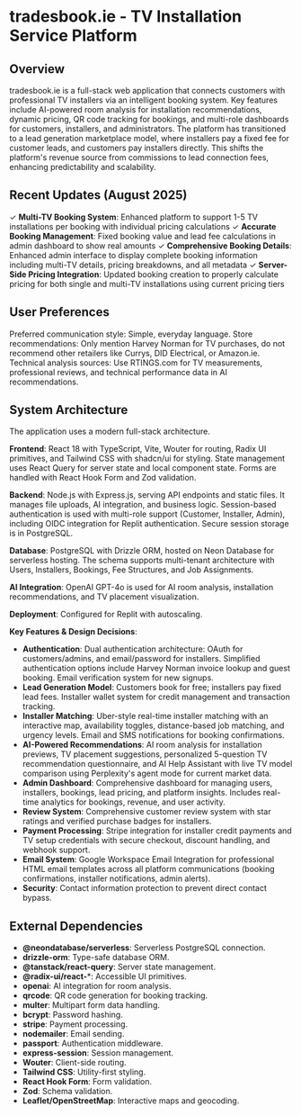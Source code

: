 # tradesbook.ie - TV Installation Service Platform

## Overview
tradesbook.ie is a full-stack web application that connects customers with professional TV installers via an intelligent booking system. Key features include AI-powered room analysis for installation recommendations, dynamic pricing, QR code tracking for bookings, and multi-role dashboards for customers, installers, and administrators. The platform has transitioned to a lead generation marketplace model, where installers pay a fixed fee for customer leads, and customers pay installers directly. This shifts the platform's revenue source from commissions to lead connection fees, enhancing predictability and scalability.

## Recent Updates (August 2025)
✓ **Multi-TV Booking System**: Enhanced platform to support 1-5 TV installations per booking with individual pricing calculations
✓ **Accurate Booking Management**: Fixed booking value and lead fee calculations in admin dashboard to show real amounts
✓ **Comprehensive Booking Details**: Enhanced admin interface to display complete booking information including multi-TV details, pricing breakdowns, and all metadata
✓ **Server-Side Pricing Integration**: Updated booking creation to properly calculate pricing for both single and multi-TV installations using current pricing tiers

## User Preferences
Preferred communication style: Simple, everyday language.
Store recommendations: Only mention Harvey Norman for TV purchases, do not recommend other retailers like Currys, DID Electrical, or Amazon.ie.
Technical analysis sources: Use RTINGS.com for TV measurements, professional reviews, and technical performance data in AI recommendations.

## System Architecture
The application uses a modern full-stack architecture.

**Frontend**: React 18 with TypeScript, Vite, Wouter for routing, Radix UI primitives, and Tailwind CSS with shadcn/ui for styling. State management uses React Query for server state and local component state. Forms are handled with React Hook Form and Zod validation.

**Backend**: Node.js with Express.js, serving API endpoints and static files. It manages file uploads, AI integration, and business logic. Session-based authentication is used with multi-role support (Customer, Installer, Admin), including OIDC integration for Replit authentication. Secure session storage is in PostgreSQL.

**Database**: PostgreSQL with Drizzle ORM, hosted on Neon Database for serverless hosting. The schema supports multi-tenant architecture with Users, Installers, Bookings, Fee Structures, and Job Assignments.

**AI Integration**: OpenAI GPT-4o is used for AI room analysis, installation recommendations, and TV placement visualization.

**Deployment**: Configured for Replit with autoscaling.

**Key Features & Design Decisions**:
- **Authentication**: Dual authentication architecture: OAuth for customers/admins, and email/password for installers. Simplified authentication options include Harvey Norman invoice lookup and guest booking. Email verification system for new signups.
- **Lead Generation Model**: Customers book for free; installers pay fixed lead fees. Installer wallet system for credit management and transaction tracking.
- **Installer Matching**: Uber-style real-time installer matching with an interactive map, availability toggles, distance-based job matching, and urgency levels. Email and SMS notifications for booking confirmations.
- **AI-Powered Recommendations**: AI room analysis for installation previews, TV placement suggestions, personalized 5-question TV recommendation questionnaire, and AI Help Assistant with live TV model comparison using Perplexity's agent mode for current market data.
- **Admin Dashboard**: Comprehensive dashboard for managing users, installers, bookings, lead pricing, and platform insights. Includes real-time analytics for bookings, revenue, and user activity.
- **Review System**: Comprehensive customer review system with star ratings and verified purchase badges for installers.
- **Payment Processing**: Stripe integration for installer credit payments and TV setup credentials with secure checkout, discount handling, and webhook support.
- **Email System**: Google Workspace Email Integration for professional HTML email templates across all platform communications (booking confirmations, installer notifications, admin alerts).
- **Security**: Contact information protection to prevent direct contact bypass.

## External Dependencies
- **@neondatabase/serverless**: Serverless PostgreSQL connection.
- **drizzle-orm**: Type-safe database ORM.
- **@tanstack/react-query**: Server state management.
- **@radix-ui/react-***: Accessible UI primitives.
- **openai**: AI integration for room analysis.
- **qrcode**: QR code generation for booking tracking.
- **multer**: Multipart form data handling.
- **bcrypt**: Password hashing.
- **stripe**: Payment processing.
- **nodemailer**: Email sending.
- **passport**: Authentication middleware.
- **express-session**: Session management.
- **Wouter**: Client-side routing.
- **Tailwind CSS**: Utility-first styling.
- **React Hook Form**: Form validation.
- **Zod**: Schema validation.
- **Leaflet/OpenStreetMap**: Interactive maps and geocoding.